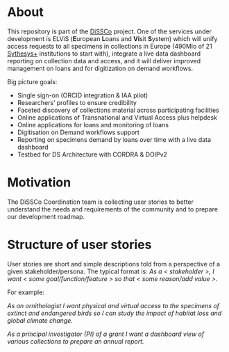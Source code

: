 # About

This repository is part of the [DiSSCo](https://dissco.eu) project. One of the services under development is ELViS (**E**uropean **L**oans and **Vi**sit **S**ystem) which will unify access requests to all specimens in collections in Europe (490Mio of 21 [Sythesys+](http://www.synthesys.info/) institutions to start with), integrate a live data dashboard reporting on collection data and access, and it will deliver improved management on loans and for digitization on demand workflows. 

Big picture goals: 
* Single sign-on (ORCID integration & IAA pilot)
* Researchers’ profiles to ensure credibility
* Faceted discovery of collections material across participating facilities
* Online applications of Transnational and Virtual Access plus helpdesk
* Online applications for loans and monitoring of loans
* Digitisation on Demand workflows support
* Reporting on specimens demand by loans over time with a live data dashboard
* Testbed for DS Architecture with CORDRA & DOIPv2

# Motivation

The DiSSCo Coordination team is collecting user stories to better understand the needs and requirements of the community and to prepare our development roadmap.

# Structure of user stories 

User stories are short and simple descriptions told from a perspective of a given stakeholder/persona. The typical format is: 
*As a < stakeholder >, I want < some goal/function/feature > so that < some reason/add value >*.

For example: 

*As an ornithologist I want physical and virtual access to the specimens of extinct and endangered birds so I can study the impact of habitat loss and global climate change.*

*As a principal investigator (PI) of a grant I want a dashboard view of various collections to prepare an annual report.*
